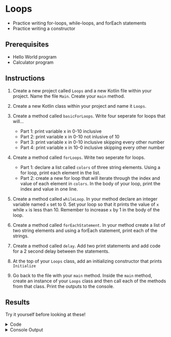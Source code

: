 # Loops
- Practice writing for-loops, while-loops, and forEach statements
- Practice writing a constructor

## Prerequisites
- Hello World program
- Calculator program

## Instructions
1. Create a new project called `Loops` and a new Kotlin file within your project. Name the file `Main`.
Create your `main` method.

2. Create a new Kotlin class within your project and name it `Loops`. 

3. Create a method called `basicForLoops`. Write four seperate for loops that will...    
    - Part 1: print variable x in 0-10 inclusive
    - Part 2: print variable x in 0-10 not inlusive of 10
    - Part 3: print variable x in 0-10 inclusive skipping every other number
    - Part 4: print variable x in 10-0 inclusive skipping every other number
  
4. Create a method called `forLoops`. Write two seperate for loops.    
    - Part 1: declare a list called `colors` of three string elements. Using a for loop, print each element in the list.
    - Part 2: create a new for loop that will iterate through the index and value of each element in `colors`. In the body of your loop, print the index and value in one line.
  
5. Create a method called `whileLoop`. In your method declare an integer variable named `x` set to 0. Set your loop so that it prints the value of `x` while `x` is less than 10. Remember to increase `x` by 1 in the body of the loop. 
   
6. Create a method called `forEachStatement`. In your method create a list of two string elements and using a forEach statement, print each of the strings.
   
7. Create a method called `delay`. Add two print statements and add code for a 2 second delay between the statements.
   
8. At the top of your `Loops` class, add an initializing constructor that prints `Initialize`
   
9.  Go back to the file with your `main` method. Inside the `main` method, create an instance of your `Loops` class and then call each of the methods from that class. Print the outputs to the console.

## Results
Try it yourself before looking at these!

<details>
    <summary>Code</summary>
    <details>
        <summary>Main.kt</summary>

            fun main(){
                val loops = Loops()
                loops.basicForLoops()
                loops.forLoops()
                loops.whileLoop()
                loops.forEachStatement()
                loops.delay()
            }
    
</details>

<details>
    <summary>Loops.kt</summary>
    
        class Loops {

            //constructor
            init{
                println("Initialize")
            }

            fun basicForLoops(){
                print("\n Part 1: ")
                for (x in 0..10) print("$x, ") // Prints 0 through 10 (inclusive)
                print("\n Part 2: ")
                for (x in 0 until 10) print("$x, ") // Prints 0 through 9
                print("\n Part 3: ")
                for (x in 0..10 step 2) print("$x, ") // Prints 0, 2, 4, 6, 8, 10
                print("\n Part 4: ")
                for (x in 10 downTo 0 step 2) print("$x, ") // Prints 10, 8, 6, 4, 2, 0
            }

            fun forLoops(){
                val colors = listOf("red", "green", "blue")
                println("Part 1: ")
                for (color in colors){
                    println(color)
                }
                println("Part 2: ")
                for ((index, value) in colors.withIndex()) {
                    println("$index: $value")
                }
            }

            fun whileLoop(){
                var x = 0
                while (x < 10) {
                    println(x)
                    x++
                }
            }

            fun forEachStatement(){
                listOf("Green", "Hope").forEach { word ->
                    println(word)
                }
            }

            fun delay(){
                //print after delay of two sec
                    println("FRC")
                    Thread.sleep(2000)
                    println("5190")
            }
        }

</details>
</details>

<details>
    <summary>Console Output</summary>
        <details>
        <summary>basicForLoops</summary>
            
            Initialize

            Part 1: 0, 1, 2, 3, 4, 5, 6, 7, 8, 9, 10, 
            Part 2: 0, 1, 2, 3, 4, 5, 6, 7, 8, 9, 
            Part 3: 0, 2, 4, 6, 8, 10, 
            Part 4: 10, 8, 6, 4, 2, 0, 
            Process finished with exit code 0
</details>
        <details>
        <summary>forLoops</summary>
        
        Initialize
        Part 1: 
        red
        green
        blue
        Part 2: 
        0: red
        1: green
        2: blue

        Process finished with exit code 0

</details>

<details>
        <summary>whileLoop</summary>
        
        Initialize
        0
        1
        2
        3
        4
        5
        6
        7
        8
        9

        Process finished with exit code 0

</details>

<details>
        <summary>forEachStatement</summary>
        
        Initialize
        Green
        Hope

        Process finished with exit code 0

</details>

<details>
        <summary>delay</summary>
        
        Initialize
        FRC
        5190

        Process finished with exit code 0

</details>
</details>